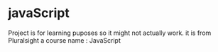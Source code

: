 # javaScript
Project is for learning puposes so it might not actually work. 
it is from Pluralsight a course name : JavaScript
